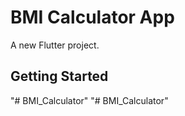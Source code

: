 # BMI Calculator App

A new Flutter project.

## Getting Started

"# BMI_Calculator" 
"# BMI_Calculator" 
